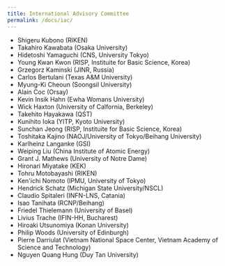 ```yaml
---
title: International Advisory Committee
permalink: /docs/iac/
---
```


- Shigeru Kubono (RIKEN)
- Takahiro Kawabata (Osaka University)
- Hidetoshi Yamaguchi (CNS, University Tokyo)
- Young Kwan Kwon (RISP, Instituite for Basic Science, Korea)
- Grzegorz Kaminski (JINR, Russia)
- Carlos Bertulani (Texas A&M University)
- Myung-Ki Cheoun (Soongsil University)
- Alain Coc (Orsay)
- Kevin Insik Hahn (Ewha Womans University)
- Wick Haxton (University of Calfornia, Berkeley)
- Takehito Hayakawa (QST)
- Kunihito Ioka (YITP, Kyoto University)
- Sunchan Jeong (RISP, Instituite for Basic Science, Korea)
- Toshitaka Kajino (NAOJ/University of Tokyo/Beihang University)
- Karlheinz Langanke (GSI)
- Weiping Liu (China Institute of Atomic Energy)
- Grant J. Mathews (University of Notre Dame)
- Hironari Miyatake (KEK)
- Tohru Motobayashi (RIKEN)
- Ken'ichi Nomoto (IPMU, University of Tokyo)
- Hendrick Schatz (Michigan State University/NSCL)
- Claudio Spitaleri (INFN-LNS, Catania)
- Isao Tanihata (RCNP/Beihang)
- Friedel Thielemann (University of Basel)
- Livius Trache (IFIN-HH, Bucharest)
- Hiroaki Utsunomiya (Konan University)
- Philip Woods (University of Edinburgh)
- Pierre Darriulat (Vietnam National Space Center, Vietnam Academy of Science and Technology)
- Nguyen Quang Hung (Duy Tan University)
